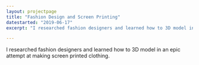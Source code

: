 ```yaml
---
layout: projectpage
title: "Fashion Design and Screen Printing"
datestarted: "2019-06-17"
excerpt: "I researched fashion designers and learned how to 3D model in an epic attempt at making screen printed clothing."

---
```


I researched fashion designers and learned how to 3D model in an epic attempt at making screen printed clothing.
